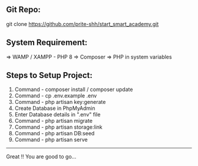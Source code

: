 Git Repo:
---------------------------------------------------------------
git clone https://github.com/prite-shh/start_smart_academy.git

System Requirement:
---------------------------------------------------------------
=> WAMP / XAMPP - PHP 8
=> Composer
=> PHP in system variables

Steps to Setup Project:
---------------------------------------------------------------
1. Command - composer install / composer update
2. Command - cp .env.example .env
3. Command - php artisan key:generate
4. Create Database in PhpMyAdmin
5. Enter Database details in ".env" file
6. Command - php artisan migrate
7. Command - php artisan storage:link
8. Command - php artisan DB:seed
9. Command - php artisan serve

---------------------------------------------------------------
Great !! You are good to go...
